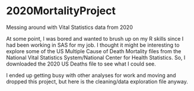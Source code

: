 # 2020MortalityProject

Messing around with Vital Statistics data from 2020

At some point, I was bored and wanted to brush up on my R skills since I had been working in SAS for my job. I thought it might be interesting to explore some of
the US Multiple Cause of Death Mortality files from the National Vital Statistics System/National Center for Health Statistics. So, I downloaded the 2020 US Deaths
file to see what I could see.

I ended up getting busy with other analyses for work and moving and dropped this project, but here is the cleaning/data exploration file anyway.
